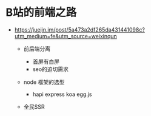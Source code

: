 # B站的前端之路

- <https://juejin.im/post/5a473a2df265da431441098c?utm_medium=fe&utm_source=weixinqun>

  - 前后端分离

    - 首屏有白屏
    - seo的迫切需求

  - node 框架的选型

    - hapi express koa egg.js

  - 全民SSR  
